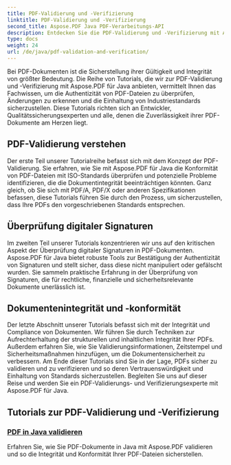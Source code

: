 ```yaml
---
title: PDF-Validierung und -Verifizierung
linktitle: PDF-Validierung und -Verifizierung
second_title: Aspose.PDF Java PDF-Verarbeitungs-API
description: Entdecken Sie die PDF-Validierung und -Verifizierung mit Aspose.PDF für Java. Stellen Sie in unseren umfassenden Tutorials die Integrität und Compliance von Dokumenten sicher.
type: docs
weight: 24
url: /de/java/pdf-validation-and-verification/
---
```


Bei PDF-Dokumenten ist die Sicherstellung ihrer Gültigkeit und Integrität von größter Bedeutung. Die Reihe von Tutorials, die wir zur PDF-Validierung und -Verifizierung mit Aspose.PDF für Java anbieten, vermittelt Ihnen das Fachwissen, um die Authentizität von PDF-Dateien zu überprüfen, Änderungen zu erkennen und die Einhaltung von Industriestandards sicherzustellen. Diese Tutorials richten sich an Entwickler, Qualitätssicherungsexperten und alle, denen die Zuverlässigkeit ihrer PDF-Dokumente am Herzen liegt.

## PDF-Validierung verstehen

Der erste Teil unserer Tutorialreihe befasst sich mit dem Konzept der PDF-Validierung. Sie erfahren, wie Sie mit Aspose.PDF für Java die Konformität von PDF-Dateien mit ISO-Standards überprüfen und potenzielle Probleme identifizieren, die die Dokumentintegrität beeinträchtigen könnten. Ganz gleich, ob Sie sich mit PDF/A, PDF/X oder anderen Spezifikationen befassen, diese Tutorials führen Sie durch den Prozess, um sicherzustellen, dass Ihre PDFs den vorgeschriebenen Standards entsprechen.

## Überprüfung digitaler Signaturen

Im zweiten Teil unserer Tutorials konzentrieren wir uns auf den kritischen Aspekt der Überprüfung digitaler Signaturen in PDF-Dokumenten. Aspose.PDF für Java bietet robuste Tools zur Bestätigung der Authentizität von Signaturen und stellt sicher, dass diese nicht manipuliert oder gefälscht wurden. Sie sammeln praktische Erfahrung in der Überprüfung von Signaturen, die für rechtliche, finanzielle und sicherheitsrelevante Dokumente unerlässlich ist.

## Dokumentenintegrität und -konformität

Der letzte Abschnitt unserer Tutorials befasst sich mit der Integrität und Compliance von Dokumenten. Wir führen Sie durch Techniken zur Aufrechterhaltung der strukturellen und inhaltlichen Integrität Ihrer PDFs. Außerdem erfahren Sie, wie Sie Validierungsinformationen, Zeitstempel und Sicherheitsmaßnahmen hinzufügen, um die Dokumentensicherheit zu verbessern. Am Ende dieser Tutorials sind Sie in der Lage, PDFs sicher zu validieren und zu verifizieren und so deren Vertrauenswürdigkeit und Einhaltung von Standards sicherzustellen. Begleiten Sie uns auf dieser Reise und werden Sie ein PDF-Validierungs- und Verifizierungsexperte mit Aspose.PDF für Java.

## Tutorials zur PDF-Validierung und -Verifizierung
### [PDF in Java validieren](./validate-pdf-in-java/)
Erfahren Sie, wie Sie PDF-Dokumente in Java mit Aspose.PDF validieren und so die Integrität und Konformität Ihrer PDF-Dateien sicherstellen.